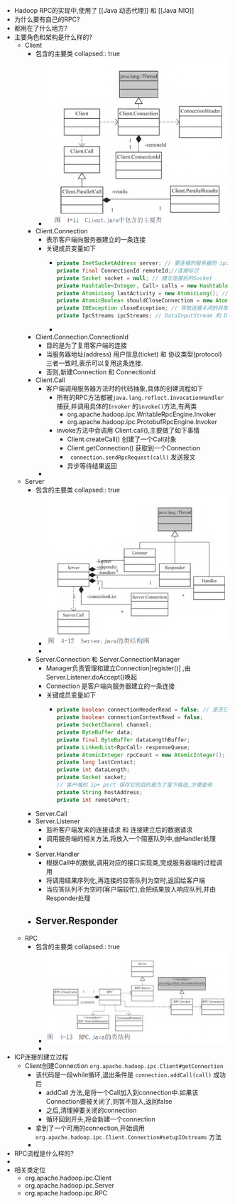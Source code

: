 - Hadoop RPC的实现中,使用了 [[Java 动态代理]] 和 [[Java NIO]]
- 为什么要有自己的RPC?
- 都用在了什么地方?
- 主要角色和架构是什么样的?
	- Client
		- 包含的主要类
		  collapsed:: true
			- ![image.png](../assets/image_1649667679834_0.png)
		- Client.Connection
			- 表示客户端向服务器建立的一条连接
			- 关键成员变量如下
				- ```java
				  private InetSocketAddress server; // 要连接的服务器的 ip:port
				  private final ConnectionId remoteId;//连接标识
				  private Socket socket = null; // 建立连接后的Socket
				  private Hashtable<Integer, Call> calls = new Hashtable<Integer, Call>() // 当前正在处理的远程调用
				  private AtomicLong lastActivity = new AtomicLong(); // 最后一次通信时间
				  private AtomicBoolean shouldCloseConnection = new AtomicBoolean();  //连接关闭标记
				  private IOException closeException; // 导致连接关闭的异常
				  private IpcStreams ipcStreams; // DataInputStream 和 DataOutputStream
				  ```
				-
		- Client.Connection.ConnectionId
			- 目的是为了复用客户端的连接
			- 当服务器地址(address) 用户信息(ticket) 和 协议类型(protocol) 三者一致时,表示可以复用这条连接.
			- 否则,新建Connection 和 ConnectionId
		- Client.Call
			- 客户端调用服务器方法时的代码抽象,具体的创建流程如下
				- 所有的RPC方法都被`java.lang.reflect.InvocationHandler` 捕获,并调用具体的`Invoker` 的`invoke()`方法,有两类
					- org.apache.hadoop.ipc.WritableRpcEngine.Invoker
					- org.apache.hadoop.ipc.ProtobufRpcEngine.Invoker
				- invoke方法中会调用 Client.call(),主要做了如下事情
					- Client.createCall() 创建了一个Call对象
					- Client.getConnection() 获取到一个Connection
					- ` connection.sendRpcRequest(call)` 发送报文
					- 异步等待结果返回
			-
	- Server
		- 包含的主要类
		  collapsed:: true
			- ![image.png](../assets/image_1649667716473_0.png)
			-
		- Server.Connection 和 Server.ConnectionManager
			- Manager负责管理和建立Connection[register()] ,由Server.Listener.doAccept()唤起
			- Connection 是客户端向服务器建立的一条连接
			- 关键成员变量如下
				- ```java
				  private boolean connectionHeaderRead = false; // 是否已经读入了ConnectionHeader 读的是版本号
				  private boolean connectionContextRead = false; 
				  private SocketChannel channel;
				  private ByteBuffer data;
				  private final ByteBuffer dataLengthBuffer;
				  private LinkedList<RpcCall> responseQueue;
				  private AtomicInteger rpcCount = new AtomicInteger(); // 当前正在处理的RPC请求
				  private long lastContact;
				  private int dataLength;
				  private Socket socket;
				  // 客户端的 ip+ port 保存它的目的是为了留下痕迹,方便查询
				  private String hostAddress; 
				  private int remotePort; 
				  
				  ```
		- Server.Call
		- Server.Listener
			- 监听客户端发来的连接请求 和 连接建立后的数据请求
			- 调用服务端的相关方法,将放入一个阻塞队列中,由Handler处理
			-
		- Server.Handler
			- 根据Call中的数据,调用对应的接口实现类,完成服务器端的过程调用
			- 将调用结果序列化,再连接的应答队列为空时,返回给客户端
			- 当应答队列不为空时(客户端较忙),会把结果放入响应队列,并由Responder处理
		- Server.Responder
			-
	- RPC
		- 包含的主要类
		  collapsed:: true
			- ![image.png](../assets/image_1649667735794_0.png)
			-
- ICP连接的建立过程
	- Client创建Connection `org.apache.hadoop.ipc.Client#getConnection`
		- 该代码是一段while循环,退出条件是 `connection.addCall(call)` 成功后
			- addCall 方法,是将一个Call加入到connection中.如果该Connection要被关闭了,则暂不加入,返回false
			- 之后,清理掉要关闭的connection
			- 循环回到开头,将会新建一个connection
		- 拿到了一个可用的connection,开始调用`org.apache.hadoop.ipc.Client.Connection#setupIOstreams` 方法
		-
- RPC流程是什么样的?
-
- 相关类定位
	- org.apache.hadoop.ipc.Client
	- org.apache.hadoop.ipc.Server
	- org.apache.hadoop.ipc.RPC